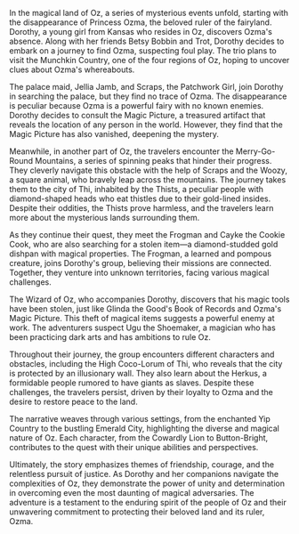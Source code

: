 In the magical land of Oz, a series of mysterious events unfold, starting with the disappearance of Princess Ozma, the beloved ruler of the fairyland. Dorothy, a young girl from Kansas who resides in Oz, discovers Ozma's absence. Along with her friends Betsy Bobbin and Trot, Dorothy decides to embark on a journey to find Ozma, suspecting foul play. The trio plans to visit the Munchkin Country, one of the four regions of Oz, hoping to uncover clues about Ozma's whereabouts.

The palace maid, Jellia Jamb, and Scraps, the Patchwork Girl, join Dorothy in searching the palace, but they find no trace of Ozma. The disappearance is peculiar because Ozma is a powerful fairy with no known enemies. Dorothy decides to consult the Magic Picture, a treasured artifact that reveals the location of any person in the world. However, they find that the Magic Picture has also vanished, deepening the mystery.

Meanwhile, in another part of Oz, the travelers encounter the Merry-Go-Round Mountains, a series of spinning peaks that hinder their progress. They cleverly navigate this obstacle with the help of Scraps and the Woozy, a square animal, who bravely leap across the mountains. The journey takes them to the city of Thi, inhabited by the Thists, a peculiar people with diamond-shaped heads who eat thistles due to their gold-lined insides. Despite their oddities, the Thists prove harmless, and the travelers learn more about the mysterious lands surrounding them.

As they continue their quest, they meet the Frogman and Cayke the Cookie Cook, who are also searching for a stolen item—a diamond-studded gold dishpan with magical properties. The Frogman, a learned and pompous creature, joins Dorothy's group, believing their missions are connected. Together, they venture into unknown territories, facing various magical challenges.

The Wizard of Oz, who accompanies Dorothy, discovers that his magic tools have been stolen, just like Glinda the Good's Book of Records and Ozma's Magic Picture. This theft of magical items suggests a powerful enemy at work. The adventurers suspect Ugu the Shoemaker, a magician who has been practicing dark arts and has ambitions to rule Oz.

Throughout their journey, the group encounters different characters and obstacles, including the High Coco-Lorum of Thi, who reveals that the city is protected by an illusionary wall. They also learn about the Herkus, a formidable people rumored to have giants as slaves. Despite these challenges, the travelers persist, driven by their loyalty to Ozma and the desire to restore peace to the land.

The narrative weaves through various settings, from the enchanted Yip Country to the bustling Emerald City, highlighting the diverse and magical nature of Oz. Each character, from the Cowardly Lion to Button-Bright, contributes to the quest with their unique abilities and perspectives.

Ultimately, the story emphasizes themes of friendship, courage, and the relentless pursuit of justice. As Dorothy and her companions navigate the complexities of Oz, they demonstrate the power of unity and determination in overcoming even the most daunting of magical adversaries. The adventure is a testament to the enduring spirit of the people of Oz and their unwavering commitment to protecting their beloved land and its ruler, Ozma.